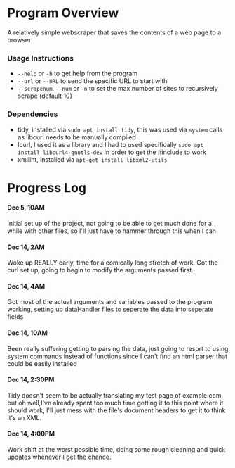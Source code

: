 # Program Overview

A relatively simple webscraper that saves the contents of a web page to a browser

### Usage Instructions
 * `--help` or `-h` to get help from the program
 * `--url` or `--URL` to send the specific URL to start with
 * `--scrapenum`, `--num` or `-n` to set the max number of sites to recursively scrape (default 10)

### Dependencies
 * tidy, installed via `sudo apt install tidy`, this was used via `system` calls as libcurl needs to be manually compiled
 * lcurl, I used it as a library and I had to used specifically `sudo apt install libcurl4-gnutls-dev` in order to get the #include to work
 * xmllint, installed via `apt-get install libxml2-utils` 


# Progress Log

#### Dec 5, 10AM
Initial set up of the project, not going to be able to get much done for a while with other files, so I'll just have to hammer through this when I can

#### Dec 14, 2AM
Woke up REALLY early, time for a comically long stretch of work. Got the curl set up, going to begin to modify the arguments passed first.

#### Dec 14, 4AM
Got most of the actual arguments and variables passed to the program working, setting up dataHandler files to seperate the data into seperate fields

#### Dec 14, 10AM
Been really suffering getting to parsing the data, just going to resort to using system commands instead of functions since I can't find an html parser that could be easily installed


#### Dec 14, 2:30PM
Tidy doesn't seem to be actually translating my test page of example.com, but oh well,I've already spent too much time getting it to this point where it should work, I'll just mess with the file's document headers to get it to think it's an XML.

#### Dec 14, 4:00PM
Work shift at the worst possible time, doing some rough cleaning and quick updates whenever I get the chance.





